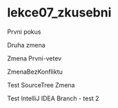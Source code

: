 # lekce07_zkusebni

Prvni pokus

Druha zmena

Zmena Prvni-vetev

ZmenaBezKonfliktu

Test SourceTree Zmena

Test IntelliJ IDEA Branch - test 2